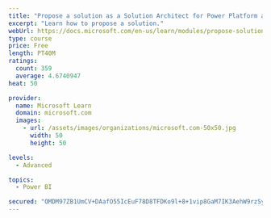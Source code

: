 ```yaml
---
title: "Propose a solution as a Solution Architect for Power Platform and Dynamics 365"
excerpt: "Learn how to propose a solution."
webUrl: https://docs.microsoft.com/en-us/learn/modules/propose-solution/
type: course
price: Free
length: PT40M
ratings:
  count: 359
  average: 4.6740947
heat: 50

provider:
  name: Microsoft Learn
  domain: microsoft.com
  images:
    - url: /assets/images/organizations/microsoft.com-50x50.jpg
      width: 50
      height: 50

levels:
  - Advanced

topics:
  - Power BI

secured: "OMDM97ZB1UmCV+DAafO55IcEuF78D8TFDKo9l+8+1vip8GaM7IK3AehW9rzSyteviwKE/ZZdelq5lToLqzyvf1Uc24vOzsAdk271LRw0h7/4y5ruEB0zJQQWx8XQFPodb6Heqh5g5O3Aehx/CIvlcqo/n1qLtJwoMedj1KvRyx39EnPtlaVsXNLrhMVOjzk8G0IM4ouKsEXhr0LI6z5t41aCF4gWZeBS4aMVgUgVHcPdayTCXeWqOgRGTD0Zwy7BZztxjbUCR92+2w31Lqxnf1cN3Vq+6Q0qJquAMOz19RwPmw0Y/Yrpe7B63Ur1FkRciCsz35URLk50JWnTYWelDSfzU2k/k4doeoXB9COmKZclCF7pE8ZbvUbpyB0DdvORpMZUKqo+LLxKC847IWcg1PocsV13Yp9UUaAdLxUORS0=;qplKF5nCQE8kNU+xA9vOPA=="
---
```


